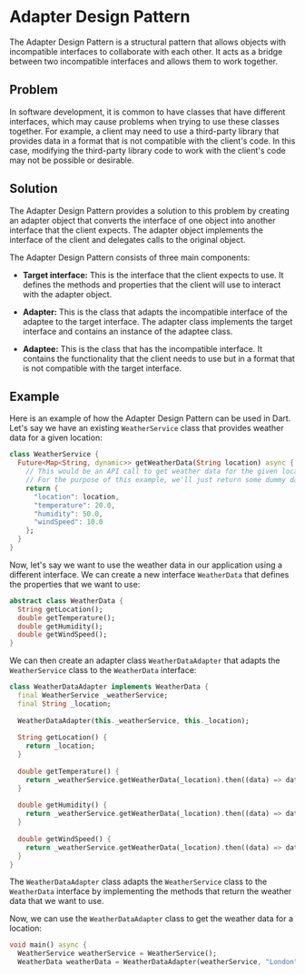 # Adapter Design Pattern

The Adapter Design Pattern is a structural pattern that allows objects with incompatible interfaces to collaborate with each other. It acts as a bridge between two incompatible interfaces and allows them to work together.

## Problem

In software development, it is common to have classes that have different interfaces, which may cause problems when trying to use these classes together. For example, a client may need to use a third-party library that provides data in a format that is not compatible with the client's code. In this case, modifying the third-party library code to work with the client's code may not be possible or desirable.

## Solution

The Adapter Design Pattern provides a solution to this problem by creating an adapter object that converts the interface of one object into another interface that the client expects. The adapter object implements the interface of the client and delegates calls to the original object.

The Adapter Design Pattern consists of three main components:

- **Target interface:** This is the interface that the client expects to use. It defines the methods and properties that the client will use to interact with the adapter object.

- **Adapter:** This is the class that adapts the incompatible interface of the adaptee to the target interface. The adapter class implements the target interface and contains an instance of the adaptee class.

- **Adaptee:** This is the class that has the incompatible interface. It contains the functionality that the client needs to use but in a format that is not compatible with the target interface.

## Example

Here is an example of how the Adapter Design Pattern can be used in Dart. Let's say we have an existing `WeatherService` class that provides weather data for a given location:

```dart
class WeatherService {
  Future<Map<String, dynamic>> getWeatherData(String location) async {
    // This would be an API call to get weather data for the given location.
    // For the purpose of this example, we'll just return some dummy data.
    return {
      "location": location,
      "temperature": 20.0,
      "humidity": 50.0,
      "windSpeed": 10.0
    };
  }
}
```

Now, let's say we want to use the weather data in our application using a different interface. We can create a new interface `WeatherData` that defines the properties that we want to use:

```dart
abstract class WeatherData {
  String getLocation();
  double getTemperature();
  double getHumidity();
  double getWindSpeed();
}
```

We can then create an adapter class `WeatherDataAdapter` that adapts the `WeatherService` class to the `WeatherData` interface:

```dart
class WeatherDataAdapter implements WeatherData {
  final WeatherService _weatherService;
  final String _location;
  
  WeatherDataAdapter(this._weatherService, this._location);
  
  String getLocation() {
    return _location;
  }
  
  double getTemperature() {
    return _weatherService.getWeatherData(_location).then((data) => data["temperature"]);
  }
  
  double getHumidity() {
    return _weatherService.getWeatherData(_location).then((data) => data["humidity"]);
  }
  
  double getWindSpeed() {
    return _weatherService.getWeatherData(_location).then((data) => data["windSpeed"]);
  }
}
```

The `WeatherDataAdapter` class adapts the `WeatherService` class to the `WeatherData` interface by implementing the methods that return the weather data that we want to use.

Now, we can use the `WeatherDataAdapter` class to get the weather data for a location:

```dart
void main() async {
  WeatherService weatherService = WeatherService();
  WeatherData weatherData = WeatherDataAdapter(weatherService, "London");
